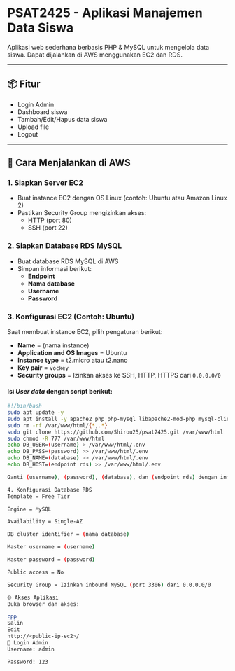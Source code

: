 # PSAT2425 - Aplikasi Manajemen Data Siswa

Aplikasi web sederhana berbasis PHP & MySQL untuk mengelola data siswa. Dapat dijalankan di AWS menggunakan EC2 dan RDS.

---

## 📦 Fitur

- Login Admin
- Dashboard siswa
- Tambah/Edit/Hapus data siswa
- Upload file
- Logout

---

## 🚀 Cara Menjalankan di AWS

### 1. Siapkan Server EC2

- Buat instance EC2 dengan OS Linux (contoh: Ubuntu atau Amazon Linux 2)
- Pastikan Security Group mengizinkan akses:
  - HTTP (port 80)
  - SSH (port 22)

### 2. Siapkan Database RDS MySQL

- Buat database RDS MySQL di AWS
- Simpan informasi berikut:
  - **Endpoint**
  - **Nama database**
  - **Username**
  - **Password**

### 3. Konfigurasi EC2 (Contoh: Ubuntu)

Saat membuat instance EC2, pilih pengaturan berikut:

- **Name** = (nama instance)
- **Application and OS Images** = Ubuntu
- **Instance type** = t2.micro atau t2.nano
- **Key pair** = `vockey`
- **Security groups** = Izinkan akses ke SSH, HTTP, HTTPS dari `0.0.0.0/0`

#### Isi *User data* dengan script berikut:

```bash
#!/bin/bash
sudo apt update -y
sudo apt install -y apache2 php php-mysql libapache2-mod-php mysql-client
sudo rm -rf /var/www/html/{*,.*}
sudo git clone https://github.com/Shirou25/psat2425.git /var/www/html
sudo chmod -R 777 /var/www/html
echo DB_USER=(username) > /var/www/html/.env
echo DB_PASS=(password) >> /var/www/html/.env
echo DB_NAME=(database) >> /var/www/html/.env
echo DB_HOST=(endpoint rds) >> /var/www/html/.env

Ganti (username), (password), (database), dan (endpoint rds) dengan informasi RDS Anda.

4. Konfigurasi Database RDS
Template = Free Tier

Engine = MySQL

Availability = Single-AZ

DB cluster identifier = (nama database)

Master username = (username)

Master password = (password)

Public access = No

Security Group = Izinkan inbound MySQL (port 3306) dari 0.0.0.0/0

🌐 Akses Aplikasi
Buka browser dan akses:

cpp
Salin
Edit
http://<public-ip-ec2>/
🔐 Login Admin
Username: admin

Password: 123
